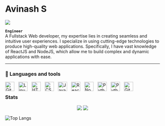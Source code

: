 # Avinash S

![](https://komarev.com/ghpvc/?username=Hunter305&color=f5b92e)

**`Engineer`**<br/>
A Fullstack Web developer, my expertise lies in creating seamless and intuitive user experiences. I specialize in using cutting-edge technologies to produce high-quality web applications. Specifically, I have vast knowledge of ReactJS and NodeJS, which allow me to build complex and dynamic applications with ease.

---

### 🧰 Languages and tools

<img align="left" alt="Git" width="30px" style="padding-right:10px;" src="https://cdn.jsdelivr.net/gh/devicons/devicon/icons/git/git-original.svg" />
<img align="left" alt="Linux" width="30px" style="padding-right:10px;" src="https://cdn.jsdelivr.net/gh/devicons/devicon/icons/linux/linux-original.svg" />
<img align="left" alt="HTML" width="30px" style="padding-right:10px;" src="https://cdn.jsdelivr.net/gh/devicons/devicon/icons/html5/html5-plain.svg" />
<img align="left" alt="CSS" width="30px" style="padding-right:10px;" src="https://cdn.jsdelivr.net/gh/devicons/devicon/icons/css3/css3-plain.svg" />
<img align="left" alt="JavaScript" width="30px" style="padding-right:10px;" src="https://cdn.jsdelivr.net/gh/devicons/devicon/icons/javascript/javascript-plain.svg" />
<img align="left" alt="React" width="30px" style="padding-right:10px;" src="https://cdn.jsdelivr.net/gh/devicons/devicon/icons/react/react-original.svg" />
<img align="left" alt="NodeJS" width="30px" style="padding-right:10px;" src="https://cdn.jsdelivr.net/gh/devicons/devicon/icons/nodejs/nodejs-original.svg" />
<img align="left" alt="Python" width="30px" style="padding-right:10px;" src="https://cdn.jsdelivr.net/gh/devicons/devicon/icons/python/python-plain.svg" />
<img align="left" alt="Python" width="30px" style="padding-right:10px;" src="https://cdn.jsdelivr.net/gh/devicons/devicon/icons/materialui/materialui-original.svg"/>

<img align="left" alt="GitHub" width="30px" style="padding-right:10px;" src="https://cdn.jsdelivr.net/gh/devicons/devicon/icons/github/github-original.svg" />

<br />

### Stats
<div align="center">
  <img  src="https://github-readme-stats.vercel.app/api?username=hunter305&show_icons=true&locale=en&theme=transparent&hide_border=true" />
  <img src="https://github-readme-stats.vercel.app/api/top-langs?username=hunter305&show_icons=true&locale=en&layout=compact&theme=gotham&hide_border=true" />
</div>

![Top Langs](https://github-readme-stats.vercel.app/api/top-langs/?username=hunter305&theme=gruvbox)
